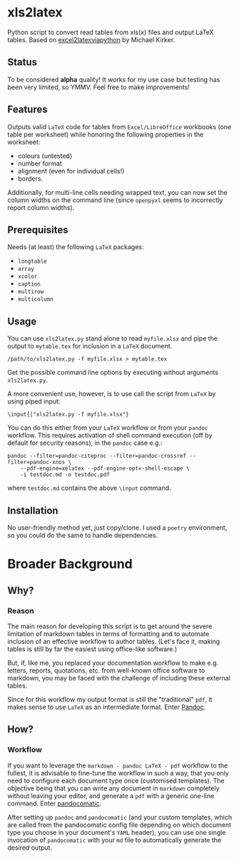 # xls2latex
Python script to convert read tables from xls(x) files and output LaTeX tables.
Based on [excel2latexviapython](https://github.com/michaelkirker/excel2latexviapython) by Michael Kirker.

## Status
To be considered **alpha** quality! It works for my use case but testing has been very limited, so YMMV.
Feel free to make improvements!

## Features
Outputs valid `LaTeX` code for tables from `Excel/LibreOffice` workbooks (one table per worksheet) while
honoring the following properties in the worksheet:
 - colours (untested)
 - number format
 - alignment (even for individual cells!)
 - borders.

Additionally, for multi-line cells needing wrapped text, you can now set the column widths on the 
command line (since `openpyxl` seems to incorrectly report column widths).

## Prerequisites

Needs (at least) the following `LaTeX` packages:
- `longtable`
- `array`
- `xcolor`
- `caption`
- `multirow`
- `multicolumn`

## Usage
You can use `xls2latex.py` stand alone to read `myfile.xlsx` and pipe the output to `mytable.tex` for inclusion 
in a `LaTeX` document.

```
/path/to/xls2latex.py -f myfile.xlsx > mytable.tex
```
Get the possible command line options by executing without arguments `xls2latex.py`.

A more convenient use, however, is to use call the script from `LaTeX` by using piped input:

```
\input{|"xls2latex.py -f myfile.xlsx"}
```
You can do this either from your `LaTeX` workflow or from your `pandoc` workflow. This requires activation 
of shell command execution (off by default for security reasons), in the `pandoc` case e.g.:

```
pandoc --filter=pandoc-citeproc --filter=pandoc-crossref --filter=pandoc-xnos \
    --pdf-engine=xelatex --pdf-engine-opt=-shell-escape \
    -i testdoc.md -o testdoc.pdf
```
where `testdoc.md` contains the above `\input` command.

## Installation
No user-friendly method yet, just copy/clone.
I used a `poetry` environment, so you could do the same to handle dependencies.

# Broader Background
## Why?
### Reason
The main reason for developing this script is to get around the severe limitation of markdown tables in terms of 
formatting and to automate inclusion of an effective workflow to author tables. (Let's face it, making tables is
still by far the easiest using office-like software.)

But, if, like me, you replaced your documentation workflow to make e.g. letters, reports, quotations, etc. 
from well-known office software to markdown, you may be faced with the challenge of including these external tables.

Since for this workflow my output format is still the "traditional" `pdf`, it makes sense to use `LaTeX` as an intermediate format.
Enter [Pandoc](https://pandoc.org/).

## How?
### Workflow
If you want to leverage the `markdown - pandoc LaTeX - pdf` workflow to the fullest, it is advisable to fine-tune the workflow
in such a way, that you only need to configure each document type once (customised templates). The objective being that you can
write any document in `markdown` completely without leaving your editor, and generate a `pdf` with a generic one-line command.
Enter [pandocomatic](https://github.com/htdebeer/pandocomatic).

After setting up `pandoc` and `pandocomatic` (and your custom templates, which are called from the pandocomatic config file 
depending on which document type you choose in your document's `YAML` header), you can use one single invocation of 
`pandocomatic` with your `md` file to automatically generate the desired output.
